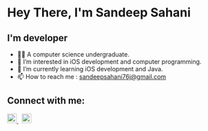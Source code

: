 
# Hey There, I'm Sandeep Sahani

## I'm developer

- 👨‍💻 A computer science undergraduate.
- 👀 I’m interested in iOS development and computer programming.
- 🌱 I’m currently learning iOS development and Java.
- 📫 How to reach me : sandeepsahani76j@gmail.com

## Connect with me:

[<img aling="left" alt="LinkedIn | sandeep" width="22px" src="https://cdn.jsdelivr.net/npm/simple-icons@v3/icons/linkedin.svg"/>  ](https://www.linkedin.com/in/sandeep-sahani-883398220/)&nbsp;
[<img aling="left" alt="Instagram | sandeep" width="22px" src="https://cdn.jsdelivr.net/npm/simple-icons@v3/icons/instagram.svg"/>](https://www.instagram.com/sandeepsahani76j/)
